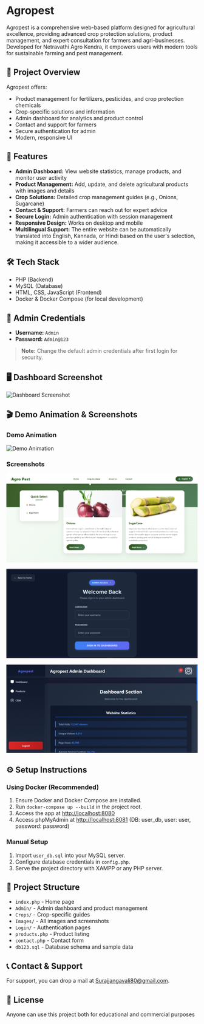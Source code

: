 # Agropest

Agropest is a comprehensive web-based platform designed for agricultural excellence, providing advanced crop protection solutions, product management, and expert consultation for farmers and agri-businesses. Developed for Netravathi Agro Kendra, it empowers users with modern tools for sustainable farming and pest management.

## 🌱 Project Overview
Agropest offers:
- Product management for fertilizers, pesticides, and crop protection chemicals
- Crop-specific solutions and information
- Admin dashboard for analytics and product control
- Contact and support for farmers
- Secure authentication for admin
- Modern, responsive UI

## 🚀 Features
- **Admin Dashboard:** View website statistics, manage products, and monitor user activity
- **Product Management:** Add, update, and delete agricultural products with images and details
- **Crop Solutions:** Detailed crop management guides (e.g., Onions, Sugarcane)
- **Contact & Support:** Farmers can reach out for expert advice
- **Secure Login:** Admin authentication with session management
- **Responsive Design:** Works on desktop and mobile
- **Multilingual Support:** The entire website can be automatically translated into English, Kannada, or Hindi based on the user's selection, making it accessible to a wider audience.

## 🛠️ Tech Stack
- PHP (Backend)
- MySQL (Database)
- HTML, CSS, JavaScript (Frontend)
- Docker & Docker Compose (for local development)

## 📝 Admin Credentials
- **Username:** `Admin`
- **Password:** `Admin@123`

> **Note:** Change the default admin credentials after first login for security.

## 🖥️ Dashboard Screenshot

![Dashboard Screenshot](Images/dashboard_readme.png)

## 🎬 Demo Animation & Screenshots

### Demo Animation

![Demo Animation](Video-ezgif.com-optimize.gif)

### Screenshots

![Screenshot 2](SS2.png)

![Screenshot 4](SS4.png)

![Screenshot 5](SS5.png)

## ⚙️ Setup Instructions

### Using Docker (Recommended)
1. Ensure Docker and Docker Compose are installed.
2. Run `docker-compose up --build` in the project root.
3. Access the app at [http://localhost:8080](http://localhost:8080)
4. Access phpMyAdmin at [http://localhost:8081](http://localhost:8081) (DB: user_db, user: user, password: password)

### Manual Setup
1. Import `user_db.sql` into your MySQL server.
2. Configure database credentials in `config.php`.
3. Serve the project directory with XAMPP or any PHP server.

## 📂 Project Structure
- `index.php` - Home page
- `Admin/` - Admin dashboard and product management
- `Crops/` - Crop-specific guides
- `Images/` - All images and screenshots
- `Login/` - Authentication pages
- `products.php` - Product listing
- `contact.php` - Contact form
- `db123.sql` - Database schema and sample data

## 📞 Contact & Support
For support, you can drop a mail at Surajjangavali80@gmail.com.

## 📜 License
Anyone can use this project both for educational and commercial purposes
